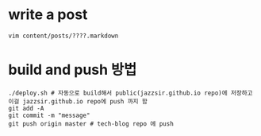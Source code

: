 # write a post 
```
vim content/posts/????.markdown
```

# build and push 방법
```
./deploy.sh # 자동으로 build해서 public(jazzsir.github.io repo)에 저장하고 이걸 jazzsir.github.io repo에 push 까지 함
git add -A
git commit -m "message"
git push origin master # tech-blog repo 에 push
```
